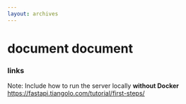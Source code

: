```yaml
---
layout: archives
---
```


# document document


### links
Note: Include how to run the server locally **without Docker**  
https://fastapi.tiangolo.com/tutorial/first-steps/